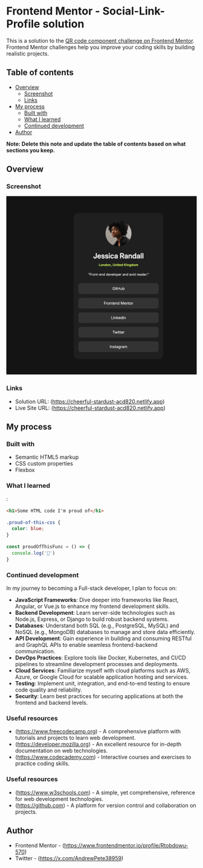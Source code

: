 # Frontend Mentor - Social-Link-Profile solution

This is a solution to the [QR code component challenge on Frontend Mentor](https://www.frontendmentor.io/challenges/qr-code-component-iux_sIO_H). Frontend Mentor challenges help you improve your coding skills by building realistic projects. 

## Table of contents

- [Overview](#overview)
  - [Screenshot](#screenshot)
  - [Links](#links)
- [My process](#my-process)
  - [Built with](#built-with)
  - [What I learned](#what-i-learned)
  - [Continued development](#continued-development)
- [Author](#author)


**Note: Delete this note and update the table of contents based on what sections you keep.**

## Overview

### Screenshot

![](./screenshot.jpg)


### Links

- Solution URL: (https://cheerful-stardust-acd820.netlify.app)
- Live Site URL: (https://cheerful-stardust-acd820.netlify.app)

## My process

### Built with

- Semantic HTML5 markup
- CSS custom properties
- Flexbox

### What I learned

:

```html
<h1>Some HTML code I'm proud of</h1>
```
```css
.proud-of-this-css {
  color: blue;
}
```
```js
const proudOfThisFunc = () => {
  console.log('🎉')
}
```


### Continued development


In my journey to becoming a Full-stack developer, I plan to focus on:

- **JavaScript Frameworks**: Dive deeper into frameworks like React, Angular, or Vue.js to enhance my frontend development skills.
- **Backend Development**: Learn server-side technologies such as Node.js, Express, or Django to build robust backend systems.
- **Databases**: Understand both SQL (e.g., PostgreSQL, MySQL) and NoSQL (e.g., MongoDB) databases to manage and store data efficiently.
- **API Development**: Gain experience in building and consuming RESTful and GraphQL APIs to enable seamless frontend-backend communication.
- **DevOps Practices**: Explore tools like Docker, Kubernetes, and CI/CD pipelines to streamline development processes and deployments.
- **Cloud Services**: Familiarize myself with cloud platforms such as AWS, Azure, or Google Cloud for scalable application hosting and services.
- **Testing**: Implement unit, integration, and end-to-end testing to ensure code quality and reliability.
- **Security**: Learn best practices for securing applications at both the frontend and backend levels.

### Useful resources

- (https://www.freecodecamp.org) - A comprehensive platform with tutorials and projects to learn web development.
- (https://developer.mozilla.org) - An excellent resource for in-depth documentation on web technologies.
- (https://www.codecademy.com) - Interactive courses and exercises to practice coding skills.


### Useful resources
- (https://www.w3schools.com) - A simple, yet comprehensive, reference for web development technologies.
- (https://github.com) - A platform for version control and collaboration on projects.


## Author
- Frontend Mentor - (https://www.frontendmentor.io/profile/Rtobdowu-570)
- Twitter - (https://x.com/AndrewPete38959)




